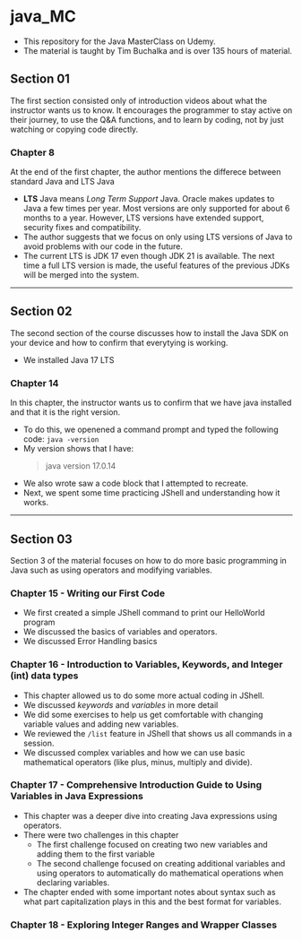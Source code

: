 # java_MC
- This repository for the Java MasterClass on Udemy. 
- The material is taught by Tim Buchalka and is over 135 hours of material. 

## Section 01
The first section consisted only of introduction videos about what the instructor wants us to know. It encourages the programmer to stay active on their journey, to use the Q&A functions, and to learn by coding, not by just watching or copying code directly. 

### Chapter 8
At the end of the first chapter, the author mentions the differece between standard Java and LTS Java

- **LTS** Java means *Long Term Support* Java. Oracle makes updates to Java a few times per year. Most versions are only supported for about 6 months to a year. However, LTS versions have extended support, security fixes and compatibility. 
- The author suggests that we focus on only using LTS versions of Java to avoid problems with our code in the future. 
- The current LTS is JDK 17 even though JDK 21 is available. The next time a full LTS version is made, the useful features of the previous JDKs will be merged into the system. 

---

## Section 02
The second section of the course discusses how to install the Java SDK on your device and how to confirm that everytying is working. 

- We installed Java 17 LTS

### Chapter 14
In this chapter, the instructor wants us to confirm that we have java installed and that it is the right version. 

- To do this, we openened a command prompt and typed the following code:
    `java -version`
- My version shows that I have:
    > java version 17.0.14
- We also wrote saw a code block that I attempted to recreate.
- Next, we spent some time practicing JShell and understanding how it works. 

---

## Section 03
Section 3 of the material focuses on how to do more basic programming in Java such as using operators and modifying variables. 

### Chapter 15 - Writing our First Code
- We first created a simple JShell command to print our HelloWorld program
- We discussed the basics of variables and operators. 
- We discussed Error Handling basics 

### Chapter 16 - Introduction to Variables, Keywords, and Integer (int) data types
- This chapter allowed us to do some more actual coding in JShell.
- We discussed *keywords* and *variables* in more detail
- We did some exercises to help us get comfortable with changing variable values and adding new variables.
- We reviewed the `/list` feature in JShell that shows us all commands in a session. 
- We discussed complex variables and how we can use basic mathematical operators (like plus, minus, multiply and divide). 

### Chapter 17 - Comprehensive Introduction Guide to Using Variables in Java Expressions
- This chapter was a deeper dive into creating Java expressions using operators.
- There were two challenges in this chapter
    - The first challenge focused on creating two new variables and adding them to the first variable
    - The second challenge focused on creating additional variables and using operators to automatically do mathematical operations when declaring variables. 
- The chapter ended with some important notes about syntax such as what part capitalization plays in this and the best format for variables. 

### Chapter 18 - Exploring Integer Ranges and Wrapper Classes
